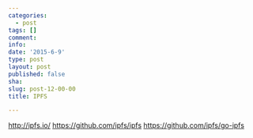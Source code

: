 ```yaml
---
categories:
  - post
tags: []
comment: 
info: 
date: '2015-6-9'
type: post
layout: post
published: false
sha: 
slug: post-12-00-00
title: IPFS

---
```




http://ipfs.io/
https://github.com/ipfs/ipfs
https://github.com/ipfs/go-ipfs